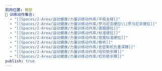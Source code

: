 ```yaml
---
肌肉位置: 臀部
🏃 训练动作集合:
  - "[[Spaces/2-Area/运动健康/力量训练动作库/平板支撑]]"
  - "[[Spaces/2-Area/运动健康/力量训练动作库/罗马尼亚硬拉\\|罗马尼亚硬拉]]"
  - "[[Spaces/2-Area/运动健康/力量训练动作库/直腿硬拉]]"
  - "[[Spaces/2-Area/运动健康/力量训练动作库/标准硬拉]]"
  - "[[Spaces/2-Area/运动健康/力量训练动作库/宽握标准硬拉]]"
  - "[[Spaces/2-Area/运动健康/力量训练动作库/臀桥]]"
  - "[[Spaces/2-Area/运动健康/力量训练动作库/史密斯机负重深蹲]]"
  - "[[Spaces/2-Area/运动健康/力量训练动作库/哑铃箭步蹲]]"
  - "[[Spaces/2-Area/运动健康/力量训练动作库/杠铃箭步蹲]]"
publish: true
---
```

